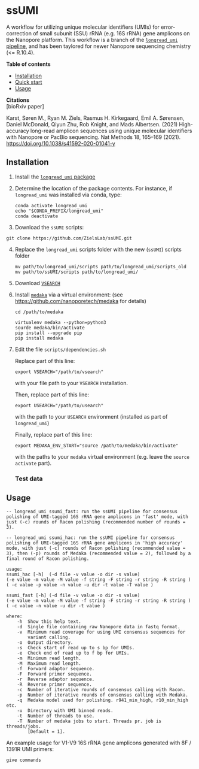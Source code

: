 # ssUMI

A workflow for utilizing unique molecular identifiers (UMIs) for error-correction of small subunit (SSU) rRNA (e.g. 16S rRNA) gene amplicons on the Nanopore platform. This workflow is a branch of the [`longread_umi` pipeline](https://github.com/SorenKarst/longread_umi), and has been taylored for newer Nanopore sequencing chemistry (<= R.10.4).

**Table of contents**
- [Installation](#installation)
- [Quick start](#quick-start)
- [Usage](#usage)

**Citations**  
[bioRxiv paper]

Karst, Søren M., Ryan M. Ziels, Rasmus H. Kirkegaard, Emil A. Sørensen, Daniel McDonald, Qiyun Zhu, Rob Knight, and Mads Albertsen. (2021) High-accuracy long-read amplicon sequences using unique molecular identifiers with Nanopore or PacBio sequencing. Nat Methods 18, 165–169 (2021). https://doi.org/10.1038/s41592-020-01041-y

## Installation
1. Install the [`longread_umi` package](https://github.com/SorenKarst/longread_umi)

2. Determine the location of the package contents. For instance, if `longread_umi` was installed via conda, type: 
   ```
   conda activate longread_umi
   echo "$CONDA_PREFIX/longread_umi"
   conda deactivate
   ``` 

2. Download the `ssUMI` scripts: 

`git clone https://github.com/ZielsLab/ssUMI.git`

4. Replace the `longread_umi` scripts folder with the new (`ssUMI`) scripts folder
    ```
    mv path/to/longread_umi/scripts path/to/longread_umi/scripts_old
    mv path/to/ssUMI/scripts path/to/longread_umi/
    ```
5. Download [`VSEARCH`](https://github.com/torognes/vsearch)


7. Install [`medaka`](https://github.com/nanoporetech/medaka) via a virtual environment:
(see https://github.com/nanoporetech/medaka for details) 

   ```
   cd /path/to/medaka
   
   virtualenv medaka --python=python3 
   sourde medaka/bin/activate
   pip install --upgrade pip
   pip install medaka
   ```
   
8. Edit the file `scripts/dependencies.sh`
   
   Replace part of this line:
   ```
   export VSEARCH="/path/to/vsearch"
   ```
   with your file path to your `VSEARCH` installation.

   
   Then, replace part of this line:
   ```
   export USEARCH="/path/to/usearch"
   ```
   with the path to your `USEARCH` environment (installed as part of `longread_umi`)
   
   
   Finally, replace part of this line:
   ```
   export MEDAKA_ENV_START="source /path/to/medaka/bin/activate"
   ```
   with the paths to your `medaka` virtual environment (e.g. leave the `source activate` part).
   
    ### Test data
    
 
 ## Usage
```
-- longread_umi ssumi_fast: run the ssUMI pipeline for consensus polishing of UMI-tagged 16S rRNA gene amplicons in 'fast' mode, with just (-c) rounds of Racon polishing (recommended number of rounds = 3).

-- longread_umi ssumi_hac: run the ssUMI pipeline for consensus polishing of UMI-tagged 16S rRNA gene amplicons in 'high accuracy' mode, with just (-c) rounds of Racon polishing (recommended value = 3), then (-p) rounds of Medaka (recommended value = 2), followed by a final round of Racon polishing. 
   
usage: 
ssumi_hac [-h]  (-d file -v value -o dir -s value) 
(-e value -m value -M value -f string -F string -r string -R string )
( -c value -p value -n value -u dir -t value -T value ) 

ssumi_fast [-h] (-d file -v value -o dir -s value) 
(-e value -m value -M value -f string -F string -r string -R string )
( -c value -n value -u dir -t value )

where:
    -h  Show this help text.
    -d  Single file containing raw Nanopore data in fastq format.
    -v  Minimum read coverage for using UMI consensus sequences for 
        variant calling.
    -o  Output directory.
    -s  Check start of read up to s bp for UMIs.
    -e  Check end of read up to f bp for UMIs.
    -m  Minimum read length.
    -M  Maximum read length.
    -f  Forward adaptor sequence. 
    -F  Forward primer sequence.
    -r  Reverse adaptor sequence.
    -R  Reverse primer sequence.
    -c  Number of iterative rounds of consensus calling with Racon.
    -p  Number of iterative rounds of consensus calling with Medaka.
    -q  Medaka model used for polishing. r941_min_high, r10_min_high etc.
    -u  Directory with UMI binned reads.
    -t  Number of threads to use.
    -T  Number of medaka jobs to start. Threads pr. job is threads/jobs.
        [Default = 1].
```

An example usage for V1-V9 16S rRNA gene amplicons generated with 8F / 1391R UMI primers:

```
give commands
```


